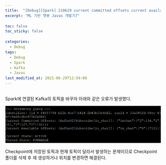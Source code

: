 ```yaml
---
title:  "[Debug][Spark] 210629 current committed offsets current available offsets"
excerpt: "ML 기반 챗봇 Javas 개발기7"

toc: false
toc_sticky: false

categories:
  - Debug
tags:
  - Debug
  - Spark
  - Kafka
  - Javas
last_modified_at: 2021-06-29T12:59:00
---
```


<br>
Spark에 연결된 Kafka의 토픽을 바꾸자 아래와 같은 오류가 발생했다.
<p class="code"><img src="/assets/images/21092101.png" /></p>

Checkpoint에 저장된 토픽과 현재 토픽이 달라서 발생하는 문제이므로 
Checkpoint 폴더를 삭제 후 재 생성하거나 위치를 변경하면 해결된다.